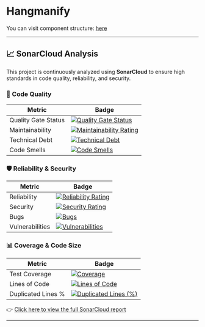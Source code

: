 # Hangmanify

You can visit component structure: [here](https://mc-es.github.io/Hangmanify)

---

## 📈 SonarCloud Analysis

This project is continuously analyzed using **SonarCloud** to ensure high standards in code quality, reliability, and security.

### 🧪 Code Quality

| Metric                | Badge  |
|-----------------------|--------|
| Quality Gate Status   | [![Quality Gate Status](https://sonarcloud.io/api/project_badges/measure?project=mc-es_Hangmanify&metric=alert_status)](https://sonarcloud.io/summary/new_code?id=mc-es_Hangmanify) |
| Maintainability       | [![Maintainability Rating](https://sonarcloud.io/api/project_badges/measure?project=mc-es_Hangmanify&metric=sqale_rating)](https://sonarcloud.io/summary/new_code?id=mc-es_Hangmanify) |
| Technical Debt        | [![Technical Debt](https://sonarcloud.io/api/project_badges/measure?project=mc-es_Hangmanify&metric=sqale_index)](https://sonarcloud.io/summary/new_code?id=mc-es_Hangmanify) |
| Code Smells           | [![Code Smells](https://sonarcloud.io/api/project_badges/measure?project=mc-es_Hangmanify&metric=code_smells)](https://sonarcloud.io/summary/new_code?id=mc-es_Hangmanify) |

### 🛡️ Reliability & Security

| Metric             | Badge  |
|--------------------|--------|
| Reliability        | [![Reliability Rating](https://sonarcloud.io/api/project_badges/measure?project=mc-es_Hangmanify&metric=reliability_rating)](https://sonarcloud.io/summary/new_code?id=mc-es_Hangmanify) |
| Security           | [![Security Rating](https://sonarcloud.io/api/project_badges/measure?project=mc-es_Hangmanify&metric=security_rating)](https://sonarcloud.io/summary/new_code?id=mc-es_Hangmanify) |
| Bugs               | [![Bugs](https://sonarcloud.io/api/project_badges/measure?project=mc-es_Hangmanify&metric=bugs)](https://sonarcloud.io/summary/new_code?id=mc-es_Hangmanify) |
| Vulnerabilities    | [![Vulnerabilities](https://sonarcloud.io/api/project_badges/measure?project=mc-es_Hangmanify&metric=vulnerabilities)](https://sonarcloud.io/summary/new_code?id=mc-es_Hangmanify) |

### 📊 Coverage & Code Size

| Metric              | Badge  |
|---------------------|--------|
| Test Coverage       | [![Coverage](https://sonarcloud.io/api/project_badges/measure?project=mc-es_Hangmanify&metric=coverage)](https://sonarcloud.io/summary/new_code?id=mc-es_Hangmanify) |
| Lines of Code       | [![Lines of Code](https://sonarcloud.io/api/project_badges/measure?project=mc-es_Hangmanify&metric=ncloc)](https://sonarcloud.io/summary/new_code?id=mc-es_Hangmanify) |
| Duplicated Lines %  | [![Duplicated Lines (%)](https://sonarcloud.io/api/project_badges/measure?project=mc-es_Hangmanify&metric=duplicated_lines_density)](https://sonarcloud.io/summary/new_code?id=mc-es_Hangmanify) |

👉 [Click here to view the full SonarCloud report](https://sonarcloud.io/summary/new_code?id=mc-es_Hangmanify)

---
